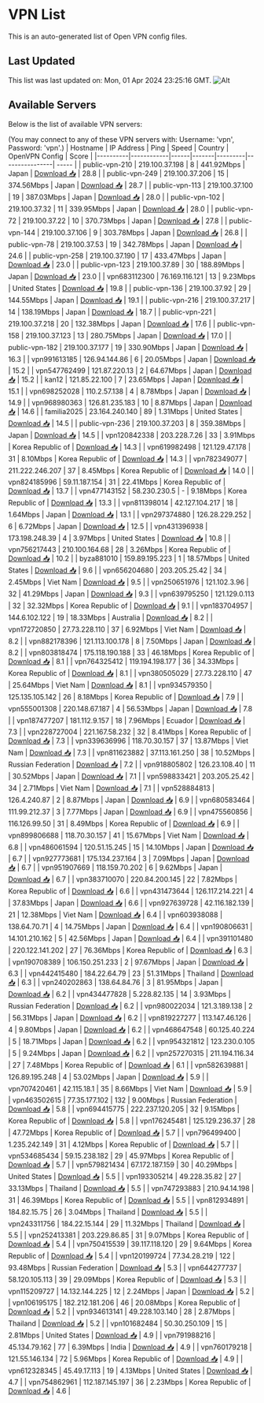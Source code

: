 # VPN List

This is an auto-generated list of Open VPN config files.

## Last Updated

This list was last updated on: Mon, 01 Apr 2024 23:25:16 GMT.
![Alt](https://repobeats.axiom.co/api/embed/186b98318ef1479477931607c1ad7d823f12451f.svg "Repobeats analytics image")

## Available Servers

Below is the list of available VPN servers:

(You may connect to any of these VPN servers with: Username: 'vpn', Password: 'vpn'.)
| Hostname | IP Address | Ping | Speed | Country | OpenVPN Config | Score |
|----------|------------|------|-------|---------|----------------| ----- |
| public-vpn-210 | 219.100.37.198 | 8 | 441.92Mbps | Japan | [Download 📥](./configs/server_0_JP.ovpn) | 28.8 |
| public-vpn-249 | 219.100.37.206 | 15 | 374.56Mbps | Japan | [Download 📥](./configs/server_1_JP.ovpn) | 28.7 |
| public-vpn-113 | 219.100.37.100 | 19 | 387.03Mbps | Japan | [Download 📥](./configs/server_2_JP.ovpn) | 28.0 |
| public-vpn-102 | 219.100.37.32 | 11 | 339.95Mbps | Japan | [Download 📥](./configs/server_3_JP.ovpn) | 28.0 |
| public-vpn-72 | 219.100.37.22 | 10 | 370.73Mbps | Japan | [Download 📥](./configs/server_4_JP.ovpn) | 27.8 |
| public-vpn-144 | 219.100.37.106 | 9 | 303.78Mbps | Japan | [Download 📥](./configs/server_5_JP.ovpn) | 26.8 |
| public-vpn-78 | 219.100.37.53 | 19 | 342.78Mbps | Japan | [Download 📥](./configs/server_6_JP.ovpn) | 24.6 |
| public-vpn-258 | 219.100.37.190 | 17 | 433.47Mbps | Japan | [Download 📥](./configs/server_7_JP.ovpn) | 23.0 |
| public-vpn-123 | 219.100.37.89 | 30 | 188.89Mbps | Japan | [Download 📥](./configs/server_8_JP.ovpn) | 23.0 |
| vpn683112300 | 76.169.116.121 | 13 | 9.23Mbps | United States | [Download 📥](./configs/server_9_US.ovpn) | 19.8 |
| public-vpn-136 | 219.100.37.92 | 29 | 144.55Mbps | Japan | [Download 📥](./configs/server_10_JP.ovpn) | 19.1 |
| public-vpn-216 | 219.100.37.217 | 14 | 138.19Mbps | Japan | [Download 📥](./configs/server_11_JP.ovpn) | 18.7 |
| public-vpn-221 | 219.100.37.218 | 20 | 132.38Mbps | Japan | [Download 📥](./configs/server_12_JP.ovpn) | 17.6 |
| public-vpn-158 | 219.100.37.123 | 13 | 280.75Mbps | Japan | [Download 📥](./configs/server_13_JP.ovpn) | 17.0 |
| public-vpn-182 | 219.100.37.177 | 19 | 330.90Mbps | Japan | [Download 📥](./configs/server_14_JP.ovpn) | 16.3 |
| vpn991613185 | 126.94.144.86 | 6 | 20.05Mbps | Japan | [Download 📥](./configs/server_15_JP.ovpn) | 15.2 |
| vpn547762499 | 121.87.220.13 | 2 | 64.67Mbps | Japan | [Download 📥](./configs/server_16_JP.ovpn) | 15.2 |
| kan12 | 121.85.22.100 | 7 | 23.65Mbps | Japan | [Download 📥](./configs/server_17_JP.ovpn) | 15.1 |
| vpn698252028 | 110.2.57.138 | 4 | 8.78Mbps | Japan | [Download 📥](./configs/server_18_JP.ovpn) | 14.9 |
| vpn968980363 | 126.81.235.183 | 10 | 8.87Mbps | Japan | [Download 📥](./configs/server_19_JP.ovpn) | 14.6 |
| familia2025 | 23.164.240.140 | 89 | 1.31Mbps | United States | [Download 📥](./configs/server_20_US.ovpn) | 14.5 |
| public-vpn-236 | 219.100.37.203 | 8 | 359.38Mbps | Japan | [Download 📥](./configs/server_21_JP.ovpn) | 14.5 |
| vpn120842338 | 203.228.7.26 | 33 | 3.91Mbps | Korea Republic of | [Download 📥](./configs/server_22_KR.ovpn) | 14.3 |
| vpn619982498 | 121.129.47.178 | 31 | 8.10Mbps | Korea Republic of | [Download 📥](./configs/server_23_KR.ovpn) | 14.3 |
| vpn782349077 | 211.222.246.207 | 37 | 8.45Mbps | Korea Republic of | [Download 📥](./configs/server_24_KR.ovpn) | 14.0 |
| vpn824185996 | 59.11.187.154 | 31 | 22.41Mbps | Korea Republic of | [Download 📥](./configs/server_25_KR.ovpn) | 13.7 |
| vpn477143152 | 58.230.230.5 | - | 9.18Mbps | Korea Republic of | [Download 📥](./configs/server_26_KR.ovpn) | 13.3 |
| vpn811398014 | 42.127.104.217 | 18 | 1.64Mbps | Japan | [Download 📥](./configs/server_27_JP.ovpn) | 13.1 |
| vpn297374880 | 126.28.229.252 | 6 | 6.72Mbps | Japan | [Download 📥](./configs/server_28_JP.ovpn) | 12.5 |
| vpn431396938 | 173.198.248.39 | 4 | 3.97Mbps | United States | [Download 📥](./configs/server_29_US.ovpn) | 10.8 |
| vpn756217443 | 210.100.164.68 | 28 | 3.26Mbps | Korea Republic of | [Download 📥](./configs/server_30_KR.ovpn) | 10.2 |
| byza881010 | 159.89.195.223 | 1 | 18.57Mbps | United States | [Download 📥](./configs/server_31_US.ovpn) | 9.6 |
| vpn656204680 | 203.205.25.42 | 34 | 2.45Mbps | Viet Nam | [Download 📥](./configs/server_32_VN.ovpn) | 9.5 |
| vpn250651976 | 121.102.3.96 | 32 | 41.29Mbps | Japan | [Download 📥](./configs/server_33_JP.ovpn) | 9.3 |
| vpn639795250 | 121.129.0.113 | 32 | 32.32Mbps | Korea Republic of | [Download 📥](./configs/server_34_KR.ovpn) | 9.1 |
| vpn183704957 | 144.6.102.122 | 19 | 18.33Mbps | Australia | [Download 📥](./configs/server_35_AU.ovpn) | 8.2 |
| vpn172720850 | 27.73.228.110 | 37 | 6.92Mbps | Viet Nam | [Download 📥](./configs/server_36_VN.ovpn) | 8.2 |
| vpn882178396 | 121.113.100.178 | 8 | 7.50Mbps | Japan | [Download 📥](./configs/server_37_JP.ovpn) | 8.2 |
| vpn803818474 | 175.118.190.188 | 33 | 46.18Mbps | Korea Republic of | [Download 📥](./configs/server_38_KR.ovpn) | 8.1 |
| vpn764325412 | 119.194.198.177 | 36 | 34.33Mbps | Korea Republic of | [Download 📥](./configs/server_39_KR.ovpn) | 8.1 |
| vpn380505029 | 27.73.228.110 | 47 | 25.64Mbps | Viet Nam | [Download 📥](./configs/server_40_VN.ovpn) | 8.1 |
| vpn934579350 | 125.135.105.142 | 26 | 8.18Mbps | Korea Republic of | [Download 📥](./configs/server_41_KR.ovpn) | 7.9 |
| vpn555001308 | 220.148.67.187 | 4 | 56.53Mbps | Japan | [Download 📥](./configs/server_42_JP.ovpn) | 7.8 |
| vpn187477207 | 181.112.9.157 | 18 | 7.96Mbps | Ecuador | [Download 📥](./configs/server_43_EC.ovpn) | 7.3 |
| vpn228727004 | 221.167.58.232 | 32 | 8.41Mbps | Korea Republic of | [Download 📥](./configs/server_44_KR.ovpn) | 7.3 |
| vpn339636996 | 118.70.30.157 | 37 | 13.87Mbps | Viet Nam | [Download 📥](./configs/server_45_VN.ovpn) | 7.3 |
| vpn811623882 | 37.113.161.250 | 38 | 10.52Mbps | Russian Federation | [Download 📥](./configs/server_46_RU.ovpn) | 7.2 |
| vpn918805802 | 126.23.108.40 | 11 | 30.52Mbps | Japan | [Download 📥](./configs/server_47_JP.ovpn) | 7.1 |
| vpn598833421 | 203.205.25.42 | 34 | 2.71Mbps | Viet Nam | [Download 📥](./configs/server_48_VN.ovpn) | 7.1 |
| vpn528884813 | 126.4.240.87 | 2 | 8.87Mbps | Japan | [Download 📥](./configs/server_49_JP.ovpn) | 6.9 |
| vpn680583464 | 111.99.212.37 | 3 | 7.77Mbps | Japan | [Download 📥](./configs/server_50_JP.ovpn) | 6.9 |
| vpn475560856 | 116.126.99.50 | 31 | 8.49Mbps | Korea Republic of | [Download 📥](./configs/server_51_KR.ovpn) | 6.9 |
| vpn899806688 | 118.70.30.157 | 41 | 15.67Mbps | Viet Nam | [Download 📥](./configs/server_52_VN.ovpn) | 6.8 |
| vpn486061594 | 120.51.15.245 | 15 | 14.10Mbps | Japan | [Download 📥](./configs/server_53_JP.ovpn) | 6.7 |
| vpn927773681 | 175.134.237.164 | 3 | 7.09Mbps | Japan | [Download 📥](./configs/server_54_JP.ovpn) | 6.7 |
| vpn951907669 | 118.159.70.202 | 6 | 9.62Mbps | Japan | [Download 📥](./configs/server_55_JP.ovpn) | 6.7 |
| vpn383710070 | 220.84.200.145 | 22 | 7.82Mbps | Korea Republic of | [Download 📥](./configs/server_56_KR.ovpn) | 6.6 |
| vpn431473644 | 126.117.214.221 | 4 | 37.83Mbps | Japan | [Download 📥](./configs/server_57_JP.ovpn) | 6.6 |
| vpn927639728 | 42.116.182.139 | 21 | 12.38Mbps | Viet Nam | [Download 📥](./configs/server_58_VN.ovpn) | 6.4 |
| vpn603938088 | 138.64.70.71 | 4 | 14.75Mbps | Japan | [Download 📥](./configs/server_59_JP.ovpn) | 6.4 |
| vpn190806631 | 14.101.210.162 | 5 | 42.56Mbps | Japan | [Download 📥](./configs/server_60_JP.ovpn) | 6.4 |
| vpn391101480 | 220.122.141.202 | 27 | 76.36Mbps | Korea Republic of | [Download 📥](./configs/server_61_KR.ovpn) | 6.3 |
| vpn190708389 | 106.150.251.233 | 2 | 97.67Mbps | Japan | [Download 📥](./configs/server_62_JP.ovpn) | 6.3 |
| vpn442415480 | 184.22.64.79 | 23 | 51.31Mbps | Thailand | [Download 📥](./configs/server_63_TH.ovpn) | 6.3 |
| vpn240202863 | 138.64.84.76 | 3 | 81.95Mbps | Japan | [Download 📥](./configs/server_64_JP.ovpn) | 6.2 |
| vpn434477828 | 5.228.82.135 | 14 | 3.93Mbps | Russian Federation | [Download 📥](./configs/server_65_RU.ovpn) | 6.2 |
| vpn980022034 | 121.3.189.138 | 2 | 56.31Mbps | Japan | [Download 📥](./configs/server_66_JP.ovpn) | 6.2 |
| vpn819227277 | 113.147.46.126 | 4 | 9.80Mbps | Japan | [Download 📥](./configs/server_67_JP.ovpn) | 6.2 |
| vpn468647548 | 60.125.40.224 | 5 | 18.71Mbps | Japan | [Download 📥](./configs/server_68_JP.ovpn) | 6.2 |
| vpn954321812 | 123.230.0.105 | 5 | 9.24Mbps | Japan | [Download 📥](./configs/server_69_JP.ovpn) | 6.2 |
| vpn257270315 | 211.194.116.34 | 27 | 7.48Mbps | Korea Republic of | [Download 📥](./configs/server_70_KR.ovpn) | 6.1 |
| vpn582639881 | 126.89.195.248 | 4 | 53.02Mbps | Japan | [Download 📥](./configs/server_71_JP.ovpn) | 5.9 |
| vpn707420461 | 42.115.18.1 | 35 | 8.66Mbps | Viet Nam | [Download 📥](./configs/server_72_VN.ovpn) | 5.9 |
| vpn463502615 | 77.35.177.102 | 132 | 9.00Mbps | Russian Federation | [Download 📥](./configs/server_73_RU.ovpn) | 5.8 |
| vpn694415775 | 222.237.120.205 | 32 | 9.15Mbps | Korea Republic of | [Download 📥](./configs/server_74_KR.ovpn) | 5.8 |
| vpn176245481 | 125.129.236.37 | 28 | 47.72Mbps | Korea Republic of | [Download 📥](./configs/server_75_KR.ovpn) | 5.7 |
| vpn796499400 | 1.235.242.149 | 31 | 4.12Mbps | Korea Republic of | [Download 📥](./configs/server_76_KR.ovpn) | 5.7 |
| vpn534685434 | 59.15.238.182 | 29 | 45.97Mbps | Korea Republic of | [Download 📥](./configs/server_77_KR.ovpn) | 5.7 |
| vpn579821434 | 67.172.187.159 | 30 | 40.29Mbps | United States | [Download 📥](./configs/server_78_US.ovpn) | 5.5 |
| vpn193305214 | 49.228.35.82 | 27 | 33.13Mbps | Thailand | [Download 📥](./configs/server_79_TH.ovpn) | 5.5 |
| vpn747293883 | 210.94.14.198 | 31 | 46.39Mbps | Korea Republic of | [Download 📥](./configs/server_80_KR.ovpn) | 5.5 |
| vpn812934891 | 184.82.15.75 | 26 | 3.04Mbps | Thailand | [Download 📥](./configs/server_81_TH.ovpn) | 5.5 |
| vpn243311756 | 184.22.15.144 | 29 | 11.32Mbps | Thailand | [Download 📥](./configs/server_82_TH.ovpn) | 5.5 |
| vpn252413381 | 203.229.86.85 | 31 | 9.07Mbps | Korea Republic of | [Download 📥](./configs/server_83_KR.ovpn) | 5.4 |
| vpn750415539 | 39.117.118.120 | 29 | 9.64Mbps | Korea Republic of | [Download 📥](./configs/server_84_KR.ovpn) | 5.4 |
| vpn120199724 | 77.34.28.219 | 122 | 93.48Mbps | Russian Federation | [Download 📥](./configs/server_85_RU.ovpn) | 5.3 |
| vpn644277737 | 58.120.105.113 | 39 | 29.09Mbps | Korea Republic of | [Download 📥](./configs/server_86_KR.ovpn) | 5.3 |
| vpn115209727 | 14.132.144.225 | 12 | 2.24Mbps | Japan | [Download 📥](./configs/server_87_JP.ovpn) | 5.2 |
| vpn106195175 | 182.212.181.206 | 46 | 20.08Mbps | Korea Republic of | [Download 📥](./configs/server_88_KR.ovpn) | 5.2 |
| vpn934613141 | 49.228.103.140 | 28 | 2.87Mbps | Thailand | [Download 📥](./configs/server_89_TH.ovpn) | 5.2 |
| vpn101682484 | 50.30.250.109 | 15 | 2.81Mbps | United States | [Download 📥](./configs/server_90_US.ovpn) | 4.9 |
| vpn791988216 | 45.134.79.162 | 77 | 6.39Mbps | India | [Download 📥](./configs/server_91_IN.ovpn) | 4.9 |
| vpn760179218 | 121.55.146.134 | 72 | 5.96Mbps | Korea Republic of | [Download 📥](./configs/server_92_KR.ovpn) | 4.9 |
| vpn612328345 | 45.49.17.113 | 19 | 4.13Mbps | United States | [Download 📥](./configs/server_93_US.ovpn) | 4.7 |
| vpn754862961 | 112.187.145.197 | 36 | 2.23Mbps | Korea Republic of | [Download 📥](./configs/server_94_KR.ovpn) | 4.6 |
